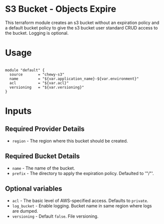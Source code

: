 # S3 Bucket - Objects Expire

This terraform module creates an s3 bucket without an expiration policy and a default bucket policy to give the s3 bucket user standard CRUD access to the bucket. Logging is optional.

# Usage

```

module "default" {
  source       = "chewy-s3"
  name         = "${var.application_name}-${var.environment}"
  acl          = "${var.acl}"
  versioning   = "${var.versioning}"
}
```
# Inputs

## Required Provider Details

* `region` - The region where this bucket should be created.

## Required Bucket Details

* `name` - The name of the bucket.
* `prefix` - The directory to apply the expiration policy. Defaulted to '"/"'.

## Optional variables

* `acl` - The basic level of AWS-specified access. Defaults to `private`.
* `log_bucket` - Enable logging. Bucket name in same region where logs are dumped.
* `versioning` - Default `false`. File versioning.

